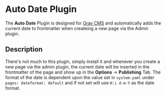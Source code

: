 # Auto Date Plugin

The **Auto Date** Plugin is designed for [Grav CMS](http://github.com/getgrav/grav) and automatically adds the current date to frontmatter when createing a new page via the Admin plugin. 

## Description

There's not much to this plugin, simply install it and whenever you create a new page via the admin plugin, the current date will be inserted in the frontmatter of the page and show up in the **Options** -> **Publishing** Tab.  The format of the date is dependent upon the value set in `system.yaml` under `pages: dateformat: default` and if not set will use `H:i d-m-Y` as the date format.
